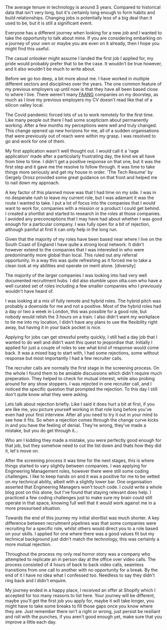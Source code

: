 

The average tenure in technology is around 3 years. Compared to historical data that isn't very long, but it's certainly long enough to form habits and build relationships. Changing jobs is potentially less of a big deal than it used to be, but it is still a significant event. 

Everyone has a different journey when looking for a new job and I wanted to take the opportunity to talk about mine. If you are considering embarking on a journey of your own or maybe you are even on it already, then I hope you might find this useful.

The casual onlooker might assume I landed the first job I applied for, my pride would probably prefer that to be the case. It wouldn't be true however, and it also wouldn't be much to write about.

Before we go too deep, a bit more about me. I have worked in multiple different sectors and disciplines over the years. The one common feature of my previous employers up until now is that they have all been based close to where I live. There weren't many [FAANG](https://en.wikipedia.org/wiki/Big_Tech) companies on my doorstep, as much as I love my previous employers my CV doesn't read like that of a silicon valley local.

The Covid pandemic forced lots of us to work remotely for the first time. Like many people out there I had some  scepticism about permanently working. After a few months my perceptions were well and truly changed. This change opened up new horizons for me, all of a sudden organisations that were previously out of reach were within my grasp. I was resolved to go and work for one of them.

My first application wasn't well thought out. I would call it a 'rage application' made after a particularly frustrating day, the kind we all have from time to time. I didn't get a positive response on that one, but it was the first step and it gave me the resolve to follow through. It was time to take things more seriously and get my house in order. 'The Tech Resume' by Gergely Orosz provided some great guidance on that front and helped me to nail down my approach.

A key factor of this planned move was that I had time on my side. I was in no desperate rush to leave my current role, but I was adamant it was the route I wanted to take. I put a lot of focus into the companies that I would want to work for, companies with a mission or a product I could get behind. I created a shortlist and started to research in the roles at those companies. I avoided any preconceptions that I may have had about whether I was good enough for a particular company. I was fully open for a bit of rejection, although painful at first it can only help in the long run.

Given that the majority of my roles have been based near where I live on the South Coast of England I have quite a strong local network. It didn't however extend to the companies that I was interested in who were predominantly more global than local. This ruled out any referral opportunity. In a way this was quite refreshing as it forced me to take a clean look at my abilities and operate on merit alone. [diversity]

The majority of the larger companies I was looking into had very well documented recruitment hubs. I did also stumble upon otta.com who have a well curated set of roles including a few smaller companies who I previously wouldn't have heard of.

I was looking at a mix of fully remote and hybrid roles. The hybrid pitch was probably a downside for me and not a positive. Most of the hybrid roles had a day or two a week in London, this was possible for a good role, but nobody would relish the 3 hours on a train. I also didn't want my workplace to tie me into my location, I didn't have any plans to use the flexibility right away, but having it in your back pocket is nice.

Applying for jobs can get stressful pretty quickly, I still had a day job that I wanted to do well and didn't want this quest to jeopordise that. Initially I applied for just a couple of roles to see what kind of response would come back. It was a mixed bag to start with, I had some rejections, some without response but most importantly I had a few recruiter calls.

The recruiter calls are normally the first stage in the screening process. On the whole I found them to be  amiable discussions which didn't require much preperation. They helped to check for mutual interest, while also probing around for any show stoppers. I was rejected in one recruiter call, and I noticed the specific question that prompted the rejection. To this day I still don't quite know what they were asking.

Lets talk about rejection briefly. Like I said it does hurt a bit at first, if you are like me, you picture yourself working in that role long before you've even had your first interview. After all you need to try it out in your mind to see how it fits. So when a rejection comes through the change curve kicks in and you have the feeling of denial. They're wrong, they've made a mistake, but you do get through it... 

Who am I kidding they made a mistake, you were perfectly good enough for that job, but they somehow need to cut the list down and thats how they did it, let's move on.

After the screening process it was time for the next stages, this is where things started to vary slightly between companies. I was applying for Engineering Management roles, however there were still some coding challenges. I like to keep hands on and it was a positive for me to be vetted on my technical ability, albeit with a slightly lower bar. One organisation asserted that Engineering Managers won't touch code. I could write a whole blog post on this alone, but I've found that staying relevant does help. I practiced a few coding challenges just to make sure my brain could still operate in that space, knowing full well that it would work against me in a more pressurised situation.

Towards the end of this journey my initial shortlist was much shorter. A key difference between recruitment pipelines was that some companies were recruiting for a specific role, whilst others would direct you to a role based on your skills. I applied for one where there was a good values fit but my technical background just didn't match the technology, this was certainly a more mutual rejection.

Throughout the process my only real horror story was a company who attempted to replicate an in person day at the office over video calls. The process consisted of 4 hours of back to back video calls, seamless transitions from one call to another with no opportunity for a break. By the end of it I have no idea what I confessed too. Needless to say they didn't ring back and I didn't enquire.

My journey ended in a happy place, I received an offer at Shopify which I accepted for too many reasons to list here. Your journey will be different, maybe you'll get the first job you apply for, maybe it will take longer, you might have to take some breaks to fill those gaps once you know where they are. Just remember there isn't a right or wrong, just persist be resiliant and roll with the punches, if you aren't good enough yet, make sure that you improve a little each day.
